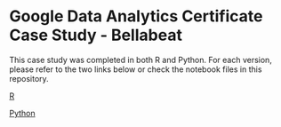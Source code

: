 # Google Data Analytics Certificate Case Study - Bellabeat
This case study was completed in both R and Python. For each version, please refer to the two links below or check the notebook files in this repository. 

[R](https://www.kaggle.com/code/willbao33/bellabeat-case-study-with-r)

[Python](https://www.kaggle.com/code/willbao33/bellabeat-case-study-with-python)
